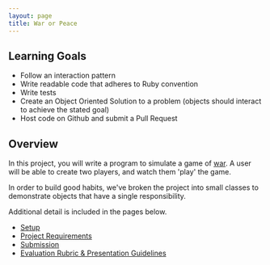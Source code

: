 ```yaml
---
layout: page
title: War or Peace
---
```


## Learning Goals

* Follow an interaction pattern
* Write readable code that adheres to Ruby convention
* Write tests
* Create an Object Oriented Solution to a problem (objects should interact to achieve the stated goal)
* Host code on Github and submit a Pull Request

## Overview

In this project, you will write a program to simulate a game of [war](https://en.wikipedia.org/wiki/War_(card_game)). A user will be able to create two players, and watch them 'play' the game.

In order to build good habits, we've broken the project into small classes to demonstrate objects that have a single responsibility.

Additional detail is included in the pages below.

* [Setup](./setup)
* [Project Requirements](./requirements)
* [Submission](./submission)
* [Evaluation Rubric & Presentation Guidelines](./rubric)